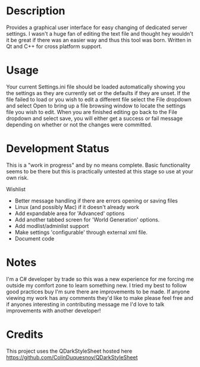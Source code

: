 # Description
Provides a graphical user interface for easy changing of dedicated server settings.  I wasn't a huge fan of editing the text file and thought hey wouldn't it be great if there was an easier way and thus this tool was born.  Written in Qt and C++ for cross platform support.

# Usage
Your current Settings.ini file should be loaded automatically showing you the settings as they are currently set or the defaults if they are unset.  If the file failed to load or you wish to edit a different file select the File dropdown and select Open to bring up a file browsing window to locate the settings file you wish to edit.   When you are finished editing go back to the File dropdown and select save, you will either get a success or fail message depending on whether or not the changes were committed.

# Development Status
This is a "work in progress" and by no means complete.  Basic functionality seems to be there but this is practically untested at this stage so use at your own risk.

Wishlist
- Better message handling if there are errors opening or saving files
- Linux (and possibly Mac) if it doesn't already work
- Add expandable area for 'Advanced' options
- Add another tabbed screen for 'World Generation' options.
- Add modlist/adminlist support
- Make settings 'configurable' through external xml file.
- Document code

# Notes
I'm a C# developer by trade so this was a new experience for me forcing me outside my comfort zone to learn something new.  I tried my best to follow good practices buy I'm sure there are improvements to be made.  If anyone viewing my work has any comments they'd like to make please feel free and if anyones interesting in contributing message me I'd love to talk improvements with another developer!

# Credits
This project uses the QDarkStyleSheet hosted here https://github.com/ColinDuquesnoy/QDarkStyleSheet
